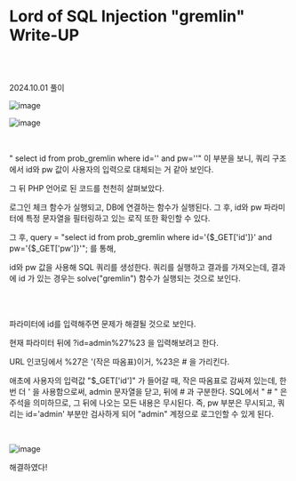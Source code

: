 <!DOCTYPE html>
<html>
<head>
    <link rel="stylesheet" type="text/css" href="style.css">
</head>
<body>
    <h1> Lord of SQL Injection "gremlin"  Write-UP</h1>
</body>
<br>
<br>
</html>

2024.10.01 풀이

![image](https://github.com/user-attachments/assets/783feb7a-f158-426b-994d-44bf28386e8d)

![image](https://github.com/user-attachments/assets/031ec1a2-1823-4f86-96ae-49c16c48e853)
 <br>

</br>

" select id from prob_gremlin where id='' and pw=''" 이 부분을 보니, 쿼리 구조에서 id와 pw 값이 사용자의 입력으로 대체되는 거 같아 보인다. 

그 뒤 PHP 언어로 된 코드를 천천히 살펴보았다.

로그인 체크 함수가 실행되고, DB에 연결하는 함수가 실행된다. 그 후, id와 pw 파라미터에 특정 문자열을 필터링하고 있는 로직 또한 확인할 수 있다.

그 후, query = "select id from prob_gremlin where id='{$_GET['id']}' and pw='{$_GET['pw']}'";  를 통해,

id와 pw 값을 사용해 SQL 쿼리를 생성한다. 쿼리를 실행하고 결과를 가져오는데, 결과에 id 가 있는 경우는 solve("gremlin") 함수가 실행되는 것으로 보인다.

 <br>

</br>

파라미터에 id를 입력해주면 문제가 해결될 것으로 보인다.

현재 파라미터 뒤에 ?id=admin%27%23 을 입력해보려고 한다.

URL 인코딩에서 %27은 '(작은 따옴표)이거, %23은 # 을 가리킨다. 

애초에 사용자의 입력값 "$_GET['id']" 가 들어갈 때, 작은 따옴표로 감싸져 있는데, 한 번 더 ' 을 사용함으로써, admin 문자열을 닫고, 뒤에 # 과 구분한다. SQL에서 " # " 은 주석을 의미하므로, 
그 뒤에 나오는 모든 내용은 무시된다. 즉, pw 부분은 무시되고, 쿼리는 id='admin' 부분만 검사하게 되어 "admin" 계정으로 로그인할 수 있게 된다. 
 <br>

</br>

![image](https://github.com/user-attachments/assets/5d50805e-8ebc-4f5b-b140-b2cf50504950)

해결하였다!

